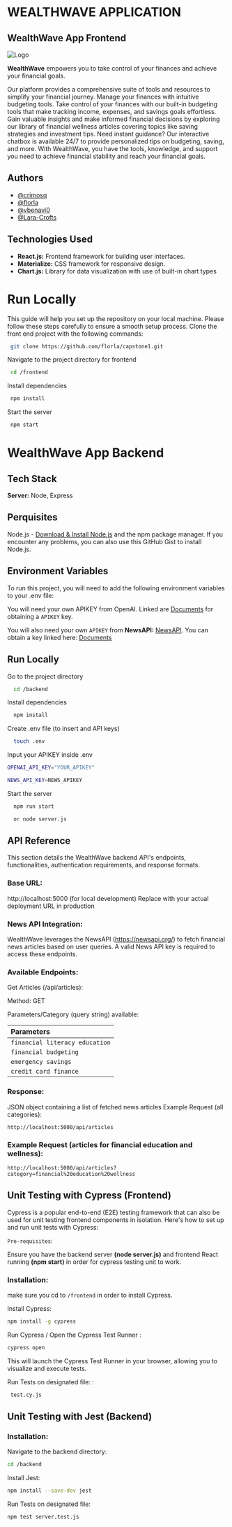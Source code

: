 
# WEALTHWAVE APPLICATION 

## WealthWave App Frontend 

![Logo](./frontend/src/assets/wave-wealthlogo.png)

**WealthWave** empowers you to take control of your finances and achieve your financial goals. 

Our platform provides a comprehensive suite of tools and resources to simplify your financial journey. Manage your finances with intuitive budgeting tools. Take control of your finances with our built-in budgeting tools that make tracking income, expenses, and savings goals effortless. Gain valuable insights and make informed financial decisions by exploring our library of financial wellness articles covering topics like saving strategies and investment tips. Need instant guidance? Our interactive chatbox is available 24/7 to provide personalized tips on budgeting, saving, and more. With WealthWave, you have the tools, knowledge, and support you need to achieve financial stability and reach your financial goals.

## Authors

- [@crimosq](https://github.com/crimosq)
- [@florla](https://github.com/florla)
- [@vbenavi0](https://github.com/vbenavi0)
- [@Lara-Crofts](https://github.com/Lara-Crofts)


## Technologies Used

- **React.js:** Frontend framework for building user interfaces.
- **Materialize:** CSS framework for responsive design.
- **Chart.js:** Library for data visualization with use of built-in chart types


# Run Locally


This guide will help you set up the repository on your local machine. Please follow these steps carefully to ensure a smooth setup process.
Clone the front end project with the following commands:


```bash
 git clone https://github.com/florla/capstone1.git
```
Navigate to the project directory for frontend 

```bash
 cd /frontend
```


Install dependencies


```bash
 npm install
```


Start the server


```bash
 npm start 
```


# WealthWave App Backend

## Tech Stack

**Server:** Node, Express

## Perquisites 
Node.js - [Download & Install Node.js](https://nodejs.org/en/download/) and the npm package manager. If you encounter any problems, you can also use this GitHub Gist to install Node.js.

## Environment Variables

To run this project, you will need to add the following environment variables to your .env file:

 You will need your own APIKEY from OpenAI. 
Linked are [Documents](https://www.maisieai.com/help/how-to-get-an-openai-api-key-for-chatgpt
) for obtaining a `APIKEY` key. 


You will also need your own `APIKEY` from **NewsAPI:** [NewsAPI](https://newsapi.org/). 
You can obtain a key linked here: 
[Documents](https://www.educative.io/answers/how-to-get-the-api-key-of-newsapi)


## Run Locally

Go to the project directory

```bash
  cd /backend
```

Install dependencies

```bash
  npm install
```
Create .env file (to insert and API keys)
```bash
  touch .env
```
Input your APIKEY inside .env 
```bash
OPENAI_API_KEY="YOUR_APIKEY"

NEWS_API_KEY=NEWS_APIKEY

```
Start the server

```bash
  npm run start 

  or node server.js
```


## API Reference

This section details the WealthWave backend API's endpoints, functionalities, authentication requirements, and response formats. 

### Base URL:

http://localhost:5000 (for local development)
Replace with your actual deployment URL in production

### News API Integration:

WealthWave leverages the NewsAPI (https://newsapi.org/) to fetch financial news articles based on user queries.
A valid News API key is required to access these endpoints.

### Available Endpoints:

Get Articles (/api/articles):

Method: GET

Parameters/Category (query string) available: 

| Parameters | 
| :-------- | 
| `financial literacy education` | 
| `financial budgeting` | 
| `emergency savings` | 
| `credit card finance` | 


### Response: 
JSON object containing a list of fetched news articles
Example Request (all categories):

``` http://localhost:5000/api/articles ```


### Example Request (articles for financial education and wellness):

 ``` http://localhost:5000/api/articles?category=financial%20education%20wellness ```



## Unit Testing with Cypress (Frontend)
Cypress is a popular end-to-end (E2E) testing framework that can also be used for unit testing frontend components in isolation. Here's how to set up and run unit tests with Cypress:

`Pre-requisites`:

Ensure you have the backend server **(node server.js)** and frontend React running **(npm start)** in order for cypress testing unit to work.


### Installation:

make sure you cd to `/frontend` in order to install Cypress. 

Install Cypress:

``` Bash
npm install -g cypress

```

Run Cypress / Open the Cypress Test Runner :


``` Bash
cypress open

```

This will launch the Cypress Test Runner in your browser, allowing you to visualize and execute tests.

Run Tests on designated file: :


``` Bash
 test.cy.js

```

## Unit Testing with Jest (Backend)

### Installation:

Navigate to the backend directory:

``` Bash
cd /backend 

```

Install Jest:

``` Bash
npm install --save-dev jest
```


Run Tests on designated file:


``` Bash
npm test server.test.js

```